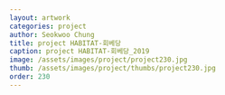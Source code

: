 ```yaml
---
layout: artwork 
categories: project 
author: Seokwoo Chung 
title: project HABITAT-회베당 
caption: project HABITAT-회베당_2019 
image: /assets/images/project/project230.jpg 
thumb: /assets/images/project/thumbs/project230.jpg 
order: 230 
---
```

